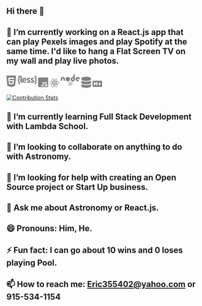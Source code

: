 ## Hi there 👋

## 🔭 I’m currently working on a React.js app that can play Pexels images and play Spotify at the same time. I'd like to hang a Flat Screen TV on my wall and play live photos. 

<p float=center>
<img src="./html5-brands.svg" width=5%  > 
<img src="./less-brands.svg" width=10% >
<img src="./js-square-brands.svg" width=5% >
<img src="./react-brands.svg" width=5% >
<img src="./node-brands.svg" width=10% >
<img src="./database-solid.svg" width=5% >
<img src="./markdown-brands.svg" width=5% >
</p>

[![Contribution Stats](https://github-contribution-stats.vercel.app/api/?username=eric-santos)](https://github.com/eric-santos/github-contribution-stats/)

## 🌱 I’m currently learning Full Stack Development with Lambda School.

## 👯 I’m looking to collaborate on anything to do with Astronomy.

## 🤔 I’m looking for help with creating an Open Source project or Start Up business.

## 💬 Ask me about Astronomy or React.js.

## 😄 Pronouns: Him, He.

## ⚡ Fun fact: I can go about 10 wins and 0 loses playing Pool.

## 📫 How to reach me: Eric355402@yahoo.com or 915-534-1154

<!--
**eric-santos/eric-santos** is a ✨ _special_ ✨ repository because its `README.md` (this file) appears on your GitHub profile.
